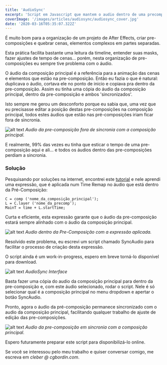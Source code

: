 ```yaml
---
title: 'AudioSync'
excerpt: 'Script em Javascript que mantem o audio dentro de uma precomp, sincronizado com o tempo da comp principal.'
coverImage: '/images/articles/audiosync/audiosync_cover.jpg'
date: '2020-03-16T05:35:07.322Z'
---
```


É muito bom para a organização de um projeto de After Effects, criar pre-composições e quebrar cenas, elementos complexos em partes separadas. 

Esta prática facilita bastante uma leitura da timeline, entender suas masks, fazer ajustes de tempo de cenas... porém, nesta organização de pre-composições eu sempre tive problema com o áudio. 

O áudio da composição principal é a referência para a animação das cenas e elementos que estão na pre-composição. Então eu fazia o que é natural: duplicava o áudio, cortava ele no ponto de inicio e copiava pra dentro da pre-composição. Assim eu tinha uma cópia do áudio da composição principal, dentro da pre-composição e ambos 'sincronizados'.

Isto sempre me gerou um desconforto porque eu sabia que, uma vez que eu precisasse editar a posição destas pre-composições na composição principal, todos estes áudios que estão nas pré-composições iriam ficar fora de sincronia.

![alt text](/images/articles/audiosync/audiosync_precomp.gif "Audio da pre-composição fora de sincronia com a composição principal.")
*Audio da pre-composição fora de sincronia com a composição principal.*

E realmente, 99% das vezes eu tinha que esticar o tempo de uma pre-composição aqui e ali... e todos os áudios dentro das pre-composições perdiam a sincronia.

### Solução

Pesquisando por soluções na internet, encontrei este <a href="https://www.youtube.com/watch?v=uEkMQo1CfXs" target="_blank">tutorial</a> e nele aprendi uma expressão, que é aplicada num Time Remap no áudio que está dentro da Pré-Composição:

```
C = comp ('nome_da_composição_principal');
L = C.layer ('nome_da_precomp');
MainT = time + L.startTime;
```

Curta e eficiente, esta expressão garante que o áudio da pre-composição estará sempre alinhado com o áudio da composição principal.

![alt text](/images/articles/audiosync/audiosync_precomp_com_expression.png "Audio dentro da Pre-Composição com a expressão aplicada.")
*Audio dentro da Pre-Composição com a expressão aplicada.*

Resolvido este problema, eu escrevi um script chamado SyncAudio para facilitar o processo de criação desta expressão.

O script ainda é um work-in-progress, espero em breve torná-lo disponível para download.

![alt text](/images/articles/audiosync/audiosync_interface.png#width_auto "AudioSync Interface.")
*AudioSync Interface*

Basta fazer uma cópia do audio da composição principal para dentro da pre-composição e, com este áudio selecionado, rodar o script.
Nele é só selecionar qual é a composição principal no menu dropdown e apertar o botão SyncAudio.

Pronto, agora o áudio da pré-composição permanece sincronizado com o audio da composição principal, facilitando qualquer trabalho de ajuste de edição das pre-composições.

![alt text](/images/articles/audiosync/audiosync_precomp_finalizada.gif "Audio da pre-composição em sincronia com a composição principal.")
*Audio da pre-composição em sincronia com a composição principal.*

Espero futuramente preparar este script para disponibilizá-lo online.

Se você se interessou pelo meu trabalho e quiser conversar comigo, me escreva em *cleber @ cgbordin.com*.